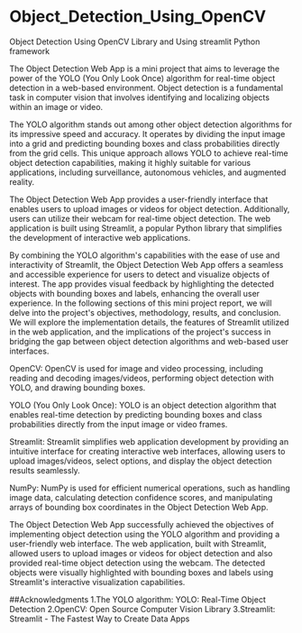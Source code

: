 # Object_Detection_Using_OpenCV
Object Detection Using OpenCV Library and Using streamlit Python framework

The Object Detection Web App is a mini project that aims to leverage the power of the YOLO (You Only Look Once) algorithm for real-time object detection in a web-based environment. Object detection is a fundamental task in computer vision that involves identifying and localizing objects within an image or video.

The YOLO algorithm stands out among other object detection algorithms for its impressive speed and accuracy. It operates by dividing the input image into a grid and predicting bounding boxes and class probabilities directly from the grid cells. This unique approach allows YOLO to achieve real-time object detection capabilities, making it highly suitable for various applications, including surveillance, autonomous vehicles, and augmented reality.

The Object Detection Web App provides a user-friendly interface that enables users to upload images or videos for object detection. Additionally, users can utilize their webcam for real-time object detection. The web application is built using Streamlit, a popular Python library that simplifies the development of interactive web applications.

By combining the YOLO algorithm's capabilities with the ease of use and interactivity of Streamlit, the Object Detection Web App offers a seamless and accessible experience for users to detect and visualize objects of interest. The app provides visual feedback by highlighting the detected objects with bounding boxes and labels, enhancing the overall user experience. In the following sections of this mini project report, we will delve into the project's objectives, methodology, results, and conclusion. We will explore the implementation details, the features of Streamlit utilized in the web application, and the implications of the project's success in bridging the gap between object detection algorithms and web-based user interfaces.

OpenCV: OpenCV is used for image and video processing, including reading and decoding images/videos, performing object detection with YOLO, and drawing bounding boxes.

YOLO (You Only Look Once): YOLO is an object detection algorithm that enables real-time detection by predicting bounding boxes and class probabilities directly from the input image or video frames.

Streamlit: Streamlit simplifies web application development by providing an intuitive interface for creating interactive web interfaces, allowing users to upload images/videos, select options, and display the object detection results seamlessly.

NumPy: NumPy is used for efficient numerical operations, such as handling image data, calculating detection confidence scores, and manipulating arrays of bounding box coordinates in the Object Detection Web App.

The Object Detection Web App successfully achieved the objectives of implementing object detection using the YOLO algorithm and providing a user-friendly web interface. The web application, built with Streamlit, allowed users to upload images or videos for object detection and also provided real-time object detection using the webcam. The detected objects were visually highlighted with bounding boxes and labels using Streamlit's interactive visualization capabilities.

##Acknowledgments
1.The YOLO algorithm: YOLO: Real-Time Object Detection
2.OpenCV: Open Source Computer Vision Library
3.Streamlit: Streamlit - The Fastest Way to Create Data Apps
